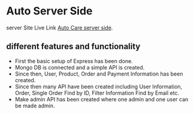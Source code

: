 # Auto Server Side

server Site Live Link [Auto Care server side](https://lit-mountain-23720.herokuapp.com/).

## different features and functionality

* First the basic setup of Express has been done.
* Mongo DB is connected and a simple API is created.
* Since then, User, Product, Order and Payment Information has been created.
* Since then many API have been created including User Information, Order, Single Order Find by ID, Filter Information Find by Email etc.
* Make admin API has been created where one admin and one user can be made admin.